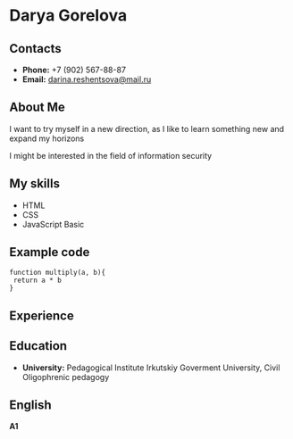 # Darya Gorelova

## Contacts
* **Phone:** +7 (902) 567-88-87
* **Email:** darina.reshentsova@mail.ru

## About Me
I want to try myself in a new direction, as I like to learn something new and expand my horizons

I might be interested in the field of information security

## My skills
* HTML
* CSS
* JavaScript Basic

## Example code
```
function multiply(a, b){
 return a * b
}
```

## Experience

## Education
* **University:** Pedagogical Institute Irkutskiy Goverment University, Civil Oligophrenic pedagogy

## English
**A1**
